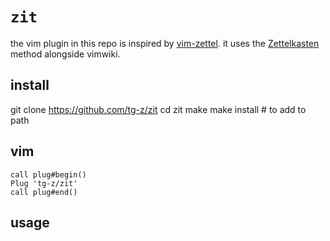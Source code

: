 # `zit`

the vim plugin in this repo is inspired by [vim-zettel](https://github.com/michal-h21/vim-zettel). it uses the [Zettelkasten](https://zettelkasten.de/) method alongside vimwiki.

## install

   git clone https://github.com/tg-z/zit
   cd zit
   make
   make install # to add to path


## vim

    call plug#begin()
    Plug 'tg-z/zit'
    call plug#end()

## usage

